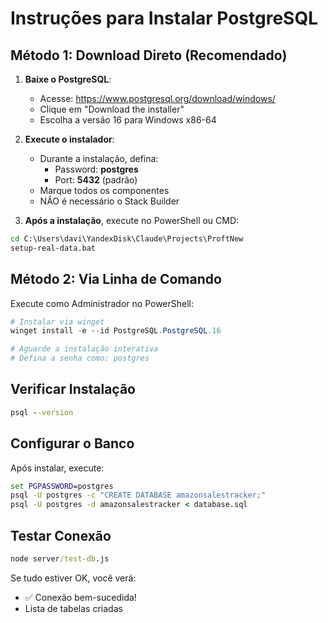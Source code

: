 # Instruções para Instalar PostgreSQL

## Método 1: Download Direto (Recomendado)

1. **Baixe o PostgreSQL**:
   - Acesse: https://www.postgresql.org/download/windows/
   - Clique em "Download the installer"
   - Escolha a versão 16 para Windows x86-64

2. **Execute o instalador**:
   - Durante a instalação, defina:
     - Password: **postgres**
     - Port: **5432** (padrão)
   - Marque todos os componentes
   - NÃO é necessário o Stack Builder

3. **Após a instalação**, execute no PowerShell ou CMD:
```cmd
cd C:\Users\davi\YandexDisk\Claude\Projects\ProftNew
setup-real-data.bat
```

## Método 2: Via Linha de Comando

Execute como Administrador no PowerShell:
```powershell
# Instalar via winget
winget install -e --id PostgreSQL.PostgreSQL.16

# Aguarde a instalação interativa
# Defina a senha como: postgres
```

## Verificar Instalação

```cmd
psql --version
```

## Configurar o Banco

Após instalar, execute:
```cmd
set PGPASSWORD=postgres
psql -U postgres -c "CREATE DATABASE amazonsalestracker;"
psql -U postgres -d amazonsalestracker < database.sql
```

## Testar Conexão

```cmd
node server/test-db.js
```

Se tudo estiver OK, você verá:
- ✅ Conexão bem-sucedida!
- Lista de tabelas criadas